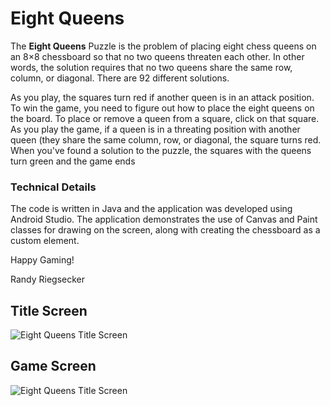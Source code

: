 # Eight Queens

The **Eight Queens** Puzzle is the problem of placing eight chess queens on an 8×8 chessboard so that no two queens threaten each other.  In other words, the solution requires that no two queens share the same row, column, or diagonal.  There are 92 different solutions.

As you play, the squares turn red if another queen is in an attack position.  To win the game, you need to figure out how to place the eight queens on the board.  To place or remove a queen from a square, click on that square.  As you play the game, if a queen is in a threating position with another queen (they share the same column, row, or diagonal, the square turns red.  When you've found a solution to the puzzle, the squares with the queens turn green and the game ends

### Technical Details
The code is written in Java and the application was developed using Android Studio.  The application demonstrates the use of Canvas and Paint classes for drawing on the screen, along with creating the chessboard as a custom element.

Happy Gaming!

Randy Riegsecker

## Title Screen
![Eight Queens Title Screen](https://user-images.githubusercontent.com/120612915/210157303-66f67eb8-b0e4-4219-ad8f-86c7c72ca460.png)


## Game Screen
![Eight Queens Title Screen](https://user-images.githubusercontent.com/120612915/210157309-520a8538-6f2f-4666-8bca-7af94d768cb1.png)






